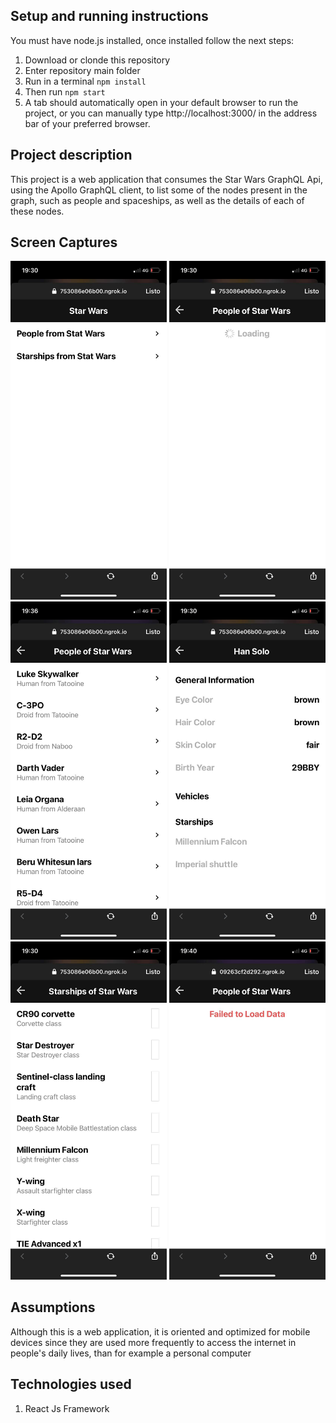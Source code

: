 ## Setup and running instructions

You must have node.js installed, once installed follow the next steps:
1. Download or clonde this repository
2. Enter repository main folder
3. Run in a terminal `npm install`
4. Then run `npm start`
5. A tab should automatically open in your default browser to run the project, or you can manually type http://localhost:3000/ in the address bar of your preferred browser. 

## Project description

This project is a web application that consumes the Star Wars GraphQL Api, using the Apollo GraphQL client, to list some of the nodes present in the graph, such as people and spaceships, as well as the details of each of these nodes.

## Screen Captures
<img src="https://raw.githubusercontent.com/rodrigoManx/Ravn-Challenge-V2-Rodrigo-Pulcha/master/public/screenCaptures/sc1.jpg" width="250">
<img src="https://raw.githubusercontent.com/rodrigoManx/Ravn-Challenge-V2-Rodrigo-Pulcha/master/public/screenCaptures/sc2.jpg" width="250">
<img src="https://raw.githubusercontent.com/rodrigoManx/Ravn-Challenge-V2-Rodrigo-Pulcha/master/public/screenCaptures/sc3.jpg" width="250">
<img src="https://raw.githubusercontent.com/rodrigoManx/Ravn-Challenge-V2-Rodrigo-Pulcha/master/public/screenCaptures/sc4.jpg" width="250">
<img src="https://raw.githubusercontent.com/rodrigoManx/Ravn-Challenge-V2-Rodrigo-Pulcha/master/public/screenCaptures/sc5.jpg" width="250">
<img src="https://raw.githubusercontent.com/rodrigoManx/Ravn-Challenge-V2-Rodrigo-Pulcha/master/public/screenCaptures/sc6.jpg" width="250">

## Assumptions

Although this is a web application, it is oriented and optimized for mobile devices since they are used more frequently to access the internet in people's daily lives, than for example a personal computer

## Technologies used

1. React Js Framework
